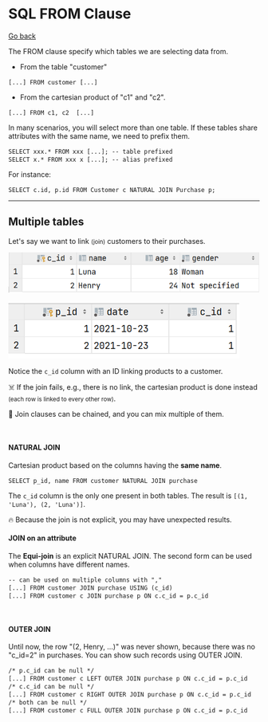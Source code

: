 # SQL FROM Clause

[Go back](../index.md#sql-clauses-)

<div class="row row-cols-md-2"><div>

The FROM clause specify which tables we are selecting data from.

* From the table "customer"

```sql!
[...] FROM customer [...]
```

* From the cartesian product of "c1" and "c2".

```sql!
[...] FROM c1, c2  [...]
```
</div><div>

In many scenarios, you will select more than one table. If these tables share attributes with the same name, we need to prefix them.

```sql!
SELECT xxx.* FROM xxx [...]; -- table prefixed
SELECT x.* FROM xxx x [...]; -- alias prefixed
```

For instance:

```sql!
SELECT c.id, p.id FROM Customer c NATURAL JOIN Purchase p;
```
</div></div>

<hr class="sep-both">

## Multiple tables

<div class="row row-cols-md-2"><div>

Let's say we want to link <small>(join)</small> customers to their purchases.

![Table A](../_images/jointA.png)

![Table B](../_images/jointB.png)

Notice the `c_id` column with an ID linking products to a customer.

☠️ If the join fails, e.g., there is no link, the cartesian product is done instead <small>(each row is linked to every other row)</small>.

🚀 Join clauses can be chained, and you can mix multiple of them.

<br>

#### NATURAL JOIN

Cartesian product based on the columns having the **same name**.

```sql!
SELECT p_id, name FROM customer NATURAL JOIN purchase
```

The `c_id` column is the only one present in both tables. The result is `[(1, 'Luna'), (2, 'Luna')]`.

🔥️ Because the join is not explicit, you may have unexpected results.
</div><div>

#### JOIN on an attribute

The **Equi-join** is an explicit NATURAL JOIN. The second form can be used when columns have different names.

```sql!
-- can be used on multiple columns with ","
[...] FROM customer JOIN purchase USING (c_id)
[...] FROM customer c JOIN purchase p ON c.c_id = p.c_id
```

<br>

#### OUTER JOIN

Until now, the row "(2, Henry, ...)" was never shown, because there was no "c_id=2" in purchases. You can show such records using OUTER JOIN.

```sql!
/* p.c_id can be null */
[...] FROM customer c LEFT OUTER JOIN purchase p ON c.c_id = p.c_id
/* c.c_id can be null */
[...] FROM customer c RIGHT OUTER JOIN purchase p ON c.c_id = p.c_id
/* both can be null */
[...] FROM customer c FULL OUTER JOIN purchase p ON c.c_id = p.c_id
```
</div></div>